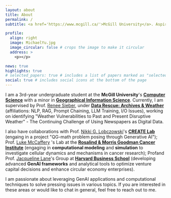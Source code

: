 ```yaml
---
layout: about
title: About
permalink: /
subtitle: <a href='https://www.mcgill.ca/'>McGill University</a>. Aspiring GenAI Candidate | Undergraduate Research Assistant

profile:
  align: right
  image: MichaelYu.jpg
  image_circular: false # crops the image to make it circular
  address: >
    <p></p>

news: true
highlights: true
# selected_papers: true # includes a list of papers marked as "selected={true}"
social: true # includes social icons at the bottom of the page
---
```


I am a 3rd-year undergraduate student at the **McGill University**'s [**Computer Science**](https://www.cs.mcgill.ca/) with a minor in [**Geographical Information Science**](https://gic.geog.mcgill.ca/). Currently, I am supervised by Prof. [Renee Sieber](https://www.mcgill.ca/geography/people-0/sieber), under [**Data Rescue: Archives & Weather**](https://draw.geog.mcgill.ca/en/) (affiliations: NLP, RAG, Prompt Chaining, LLM Training, I/O Issues), working on identifying "Weather Vulnerabilities to Past and Present Disruptive Weather" - The Continuing Challenge of Using Newspapers as Digital Data.

I also have collaborations with Prof. [Nikki G. Lobczowski](https://www.nikkilobczowski.com/home)'s [**CREATE Lab**](https://www.nikkilobczowski.com/create-lab) (engaing in a project "QG-math problem posing through Generative AI"); Prof. [Luke McCaffery](https://mccaffreylab.mcgill.ca/) 's Lab at the [**Rosalind & Morris Goodman Cancer Institute**](https://www.mcgill.ca/gci/) (engaging in **computational modeling** and **simulation** to investigate cellular dynamics and mechanisms in cancer research); Profand Prof. [Jacqueline Lane](https://www.hbs.edu/faculty/Pages/profile.aspx?facId=1432009)'s Group at [**Harvard Business School**](https://www.hbs.edu/) (developing advanced **GenAI frameworks** and analytical tools to optimize venture capital decisions and enhance circular economy enterprises).

I am passionate about leveraging GenAI applications and computational techniques to solve pressing issues in various topics. If you are interested in these areas or would like to chat in general, feel free to reach out to me.
